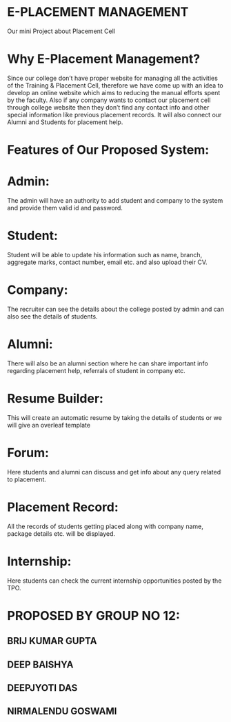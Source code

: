 # E-PLACEMENT MANAGEMENT
Our mini Project about Placement Cell

# Why E-Placement Management?
Since our college don’t have proper website for managing all the activities of the Training & Placement Cell, 
therefore we have come up with an idea to develop an online website which aims to reducing the manual efforts 
spent by the faculty. Also if any company wants to contact our placement cell through college website then they 
don’t find any contact info and other special information like previous placement records. It will also connect our 
Alumni and Students for placement help.


# Features of Our Proposed System:

# Admin: 
The admin will have an authority to add student and company to the system and
provide them valid id and password.

# Student:
Student will be able to update his information such as name, branch,
aggregate marks, contact number, email etc. and also upload their CV.

# Company: 
The recruiter can see the details about the college posted by admin and can   
also see the details of students.

# Alumni: 
There will also be an alumni section where he can share important info
regarding placement help, referrals of student in company etc.

# Resume Builder: 
This will create an automatic resume by taking the details of students or we will give an overleaf template

# Forum: 
Here students and alumni can discuss and get info about any query related to placement.

# Placement Record: 
All the records of students getting placed along with company name, package details etc. will be displayed.

# Internship: 
Here students can check the current internship opportunities posted by the TPO.


# PROPOSED BY GROUP NO 12:
## BRIJ KUMAR GUPTA <br>
## DEEP BAISHYA <br>
## DEEPJYOTI DAS <br>
## NIRMALENDU GOSWAMI
